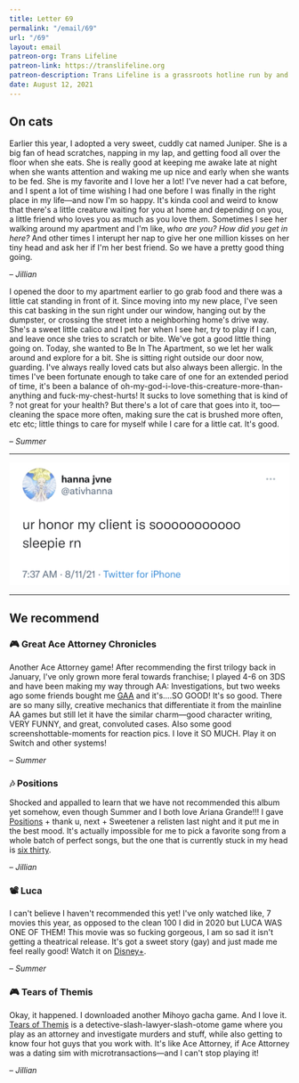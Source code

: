 ```yaml
---
title: Letter 69
permalink: "/email/69"
url: "/69"
layout: email
patreon-org: Trans Lifeline
patreon-link: https://translifeline.org
patreon-description: Trans Lifeline is a grassroots hotline run by and for trans people, offering direct emotional and financial support to trans people in crisis. 
date: August 12, 2021
---
```


## On cats

Earlier this year, I adopted a very sweet, cuddly cat named Juniper. She is a big fan of head scratches, napping in my lap, and getting food all over the floor when she eats. She is really good at keeping me awake late at night when she wants attention and waking me up nice and early when she wants to be fed. She is my favorite and I love her a lot! I've never had a cat before, and I spent a lot of time wishing I had one before I was finally in the right place in my life—and now I'm so happy. It's kinda cool and weird to know that there's a little creature waiting for you at home and depending on you, a little friend who loves you as much as you love them. Sometimes I see her walking around my apartment and I'm like, *who are you? How did you get in here?* And other times I interupt her nap to give her one million kisses on her tiny head and ask her if I'm her best friend. So we have a pretty good thing going.

– *Jillian*

I opened the door to my apartment earlier to go grab food and there was a little cat standing in front of it. Since moving into my new place, I've seen this cat basking in the sun right under our window, hanging out by the dumpster, or crossing the street into a neighborhing home's drive way. She's a sweet little calico and I pet her when I see her, try to play if I can, and leave once she tries to scratch or bite. We've got a good little thing going on. Today, she wanted to Be In The Apartment, so we let her walk around and explore for a bit. She is sitting right outside our door now, guarding. I've always really loved cats but also always been allergic. In the times I've been fortunate enough to take care of one for an extended period of time, it's been a balance of oh-my-god-i-love-this-creature-more-than-anything and fuck-my-chest-hurts! It sucks to love something that is kind of ? not great for your health? But there's a lot of care that goes into it, too—cleaning the space more often, making sure the cat is brushed more often, etc etc; little things to care for myself while I care for a little cat. It's good. 

– *Summer*


<hr>

<a href="https://twitter.com/ativhanna/status/1425420996865974276">
  <img src="/assets/images/tweets/69.jpeg" class="tweet">
</a>

<hr>

## We recommend

### 🎮 Great Ace Attorney Chronicles

Another Ace Attorney game! After recommending the first trilogy back in January, I've only grown more feral towards franchise; I played 4-6 on 3DS and have been making my way through AA: Investigations, but two weeks ago some friends bought me [GAA](https://www.ace-attorney.com/great1-2/us/) and it's....SO GOOD! It's so good. There are so many silly, creative mechanics that differentiate it from the mainline AA games but still let it have the similar charm—good character writing, VERY FUNNY, and great, convoluted cases. Also some good screenshottable-moments for reaction pics. I love it SO MUCH. Play it on Switch and other systems! 

– *Summer*

### 🎶 Positions

Shocked and appalled to learn that we have not recommended this album yet somehow, even though Summer and I both love Ariana Grande!!! I gave [Positions](https://www.google.com/url?sa=t&rct=j&q=&esrc=s&source=web&cd=&cad=rja&uact=8&ved=2ahUKEwjww4XqwazyAhXmguAKHRhJC04QFnoECAIQAQ&url=https%3A%2F%2Fopen.spotify.com%2Falbum%2F3euz4vS7ezKGnNSwgyvKcd&usg=AOvVaw355h__0TgohhRDRryylJ6J) + thank u, next + Sweetener a relisten last night and it put me in the best mood. It's actually impossible for me to pick a favorite song from a whole batch of perfect songs, but the one that is currently stuck in my head is [six thirty](https://open.spotify.com/track/2IKJtXeR5UsaUjZB46fTOK?si=075c5cc0da854a0f).

– *Jillian*

### 📽️ Luca

I can't believe I haven't recommended this yet! I've only watched like, 7 movies this year, as opposed to the clean 100 I did in 2020 but LUCA WAS ONE OF THEM! This movie was so fucking gorgeous, I am so sad it isn't getting a theatrical release. It's got a sweet story (gay) and just made me feel really good! Watch it on [Disney+](https://www.google.com/aclk?sa=l&ai=DChcSEwiy7NHKwazyAhUDnLMKHevBBU4YABAAGgJxbg&sig=AOD64_2SnXwFljVCsI9Vtghte6BeYA3_EQ&q&adurl&ved=2ahUKEwib58nKwazyAhVqhOAKHWPqADcQ0Qx6BAgCEAE). 

– *Summer*

### 🎮 Tears of Themis

Okay, it happened. I downloaded another Mihoyo gacha game. And I love it. [Tears of Themis](https://tot.mihoyo.com/en-us/) is a detective-slash-lawyer-slash-otome game where you play as an attorney and investigate murders and stuff, while also getting to know four hot guys that you work with. It's like Ace Attorney, if Ace Attorney was a dating sim with microtransactions—and I can't stop playing it!

– *Jillian*